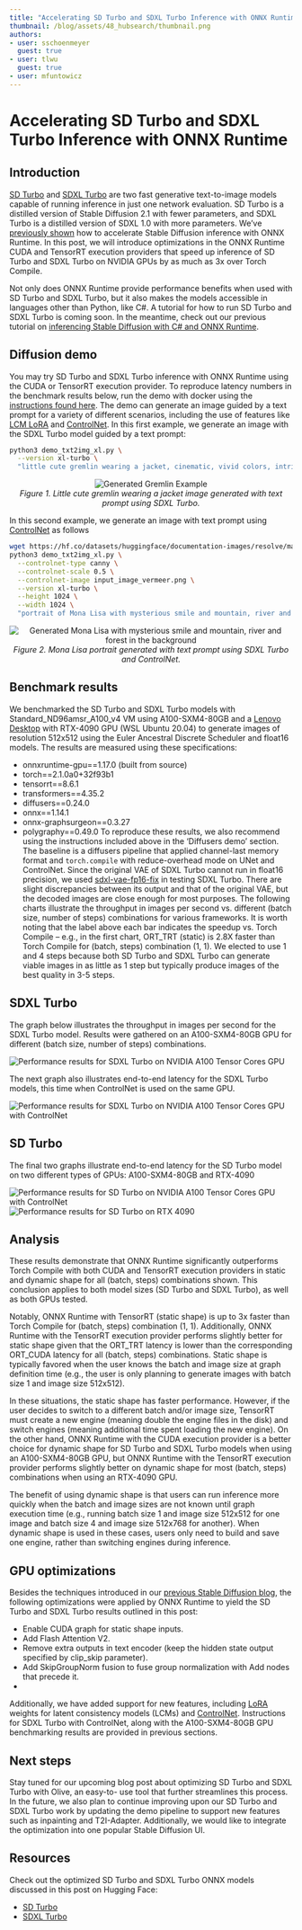 ```yaml
---
title: "Accelerating SD Turbo and SDXL Turbo Inference with ONNX Runtime"
thumbnail: /blog/assets/48_hubsearch/thumbnail.png
authors:
- user: sschoenmeyer
  guest: true
- user: tlwu
  guest: true
- user: mfuntowicz
---
```


# Accelerating SD Turbo and SDXL Turbo Inference with ONNX Runtime

## Introduction
[SD Turbo](https://huggingface.co/stabilityai/sd-turbo) and [SDXL Turbo](https://huggingface.co/stabilityai/sdxl-turbo) are two fast generative text-to-image models capable of running inference in just one network evaluation. 
SD Turbo is a distilled version of Stable Diffusion 2.1 with fewer parameters, and SDXL Turbo is a distilled version of SDXL 1.0 with more parameters. 
We’ve [previously shown](https://medium.com/microsoftazure/accelerating-stable-diffusion-inference-with-onnx-runtime-203bd7728540) how to accelerate Stable Diffusion inference with ONNX Runtime.
In this post, we will introduce optimizations in the ONNX Runtime CUDA and TensorRT execution providers that speed up inference of SD Turbo and SDXL Turbo on NVIDIA GPUs by as much as 3x over Torch Compile.

Not only does ONNX Runtime provide performance benefits when used with SD Turbo and SDXL Turbo, but it also makes the models accessible in languages other than Python, like C#. A tutorial for how to run SD Turbo and SDXL Turbo is coming soon. In the meantime, check out our previous tutorial on [inferencing Stable Diffusion with C# and ONNX Runtime](https://onnxruntime.ai/docs/tutorials/csharp/stable-diffusion-csharp.html).

## Diffusion demo
You may try SD Turbo and SDXL Turbo inference with ONNX Runtime using the CUDA or TensorRT execution provider. 
To reproduce latency numbers in the benchmark results below, run the demo with docker using the [instructions found here](https://github.com/microsoft/onnxruntime/blob/main/onnxruntime/python/tools/transformers/models/stable_diffusion/README.md#run-demo-with-docker).
The demo can generate an image guided by a text prompt for a variety of different scenarios, including the use of features like 
[LCM LoRA](https://github.com/microsoft/onnxruntime/tree/main/onnxruntime/python/tools/transformers/models/stable_diffusion#generate-an-image-guided-by-a-text-prompt-using-lcm-lora) and 
[ControlNet](https://github.com/microsoft/onnxruntime/tree/main/onnxruntime/python/tools/transformers/models/stable_diffusion#generate-an-image-with-a-text-prompt-using-a-control-net).
In this first example, we generate an image with the SDXL Turbo model guided by a text prompt:

```bash
python3 demo_txt2img_xl.py \
  --version xl-turbo \
  "little cute gremlin wearing a jacket, cinematic, vivid colors, intricate masterpiece, golden ratio, highly detailed"
```

<p align="center"> 
 <img src="assets/sdxl_ort_inference/gremlin_example_image.svg" alt="Generated Gremlin Example"><br> 
<em>Figure 1. Little cute gremlin wearing a jacket image generated with text prompt using SDXL Turbo.</em> 
</p> 


In this second example, we generate an image with text prompt using [ControlNet](https://huggingface.co/docs/diffusers/api/pipelines/controlnet) as follows

```bash
wget https://hf.co/datasets/huggingface/documentation-images/resolve/main/diffusers/input_image_vermeer.png 
python3 demo_txt2img_xl.py \
  --controlnet-type canny \
  --controlnet-scale 0.5 \
  --controlnet-image input_image_vermeer.png \
  --version xl-turbo \
  --height 1024 \
  --width 1024 \
  "portrait of Mona Lisa with mysterious smile and mountain, river and forest in the background" 
```

<p align="center"> 
 <img src="assets/sdxl_ort_inference/mona_lisa_example_image.svg" alt="Generated Mona Lisa with mysterious smile and mountain, river and forest in the background"><br> 
 <em>Figure 2. Mona Lisa portrait generated with text prompt using SDXL Turbo and ControlNet.</em> 
</p> 


## Benchmark results
We benchmarked the SD Turbo and SDXL Turbo models with Standard_ND96amsr_A100_v4 VM using A100-SXM4-80GB and a [Lenovo Desktop](https://www.lenovo.com/us/en/p/desktops/legion-desktops/legion-t-series-towers/legion-tower-7i-gen-8-(34l-intel)/90v7003bus) 
with RTX-4090 GPU (WSL Ubuntu 20.04) to generate images of resolution 512x512 using the Euler Ancestral Discrete Scheduler and float16 models. 
The results are measured using these specifications:
- onnxruntime-gpu==1.17.0 (built from source)
- torch==2.1.0a0+32f93b1
- tensorrt==8.6.1
- transformers==4.35.2
- diffusers==0.24.0
- onnx==1.14.1
- onnx-graphsurgeon==0.3.27
- polygraphy==0.49.0
To reproduce these results, we also recommend using the instructions included above in the ‘Diffusers demo’ section.
The baseline is a diffusers pipeline that applied channel-last memory format and `torch.compile` with reduce-overhead mode on UNet and ControlNet. 
Since the original VAE of SDXL Turbo cannot run in float16 precision, we used [sdxl-vae-fp16-fix](https://huggingface.co/madebyollin/sdxl-vae-fp16-fix) in testing SDXL Turbo. 
There are slight discrepancies between its output and that of the original VAE, but the decoded images are close enough for most purposes.
The following charts illustrate the throughput in images per second vs. different (batch size, number of steps) combinations for various frameworks. It is worth noting that the label above each bar indicates the speedup vs. Torch Compile – e.g., in the first chart, ORT_TRT (static) is 2.8X faster than Torch Compile for (batch, steps) combination (1, 1).
We elected to use 1 and 4 steps because both SD Turbo and SDXL Turbo can generate viable images in as little as 1 step but typically produce images of the best quality in 3-5 steps.

## SDXL Turbo
The graph below illustrates the throughput in images per second for the SDXL Turbo model.
Results were gathered on an A100-SXM4-80GB GPU for different (batch size, number of steps) combinations.

![Performance results for SDXL Turbo on NVIDIA A100 Tensor Cores GPU](assets/sdxl_ort_inference/sdxl_turbo_perf_chart.svg)

The next graph also illustrates end-to-end latency for the SDXL Turbo models, this time when ControlNet
is used on the same GPU.

![Performance results for SDXL Turbo on NVIDIA A100 Tensor Cores GPU with ControlNet](assets/sdxl_ort_inference/sdxl_turbo_controlnet_perf_chart.svg)

## SD Turbo
The final two graphs illustrate end-to-end latency for the SD Turbo model on two different types of GPUs: A100-SXM4-80GB and RTX-4090

![Performance results for SD Turbo on NVIDIA A100 Tensor Cores GPU with ControlNet](assets/sdxl_ort_inference/sd_turbo_a100_perf_chart.svg)
![Performance results for SD Turbo on RTX 4090](assets/sdxl_ort_inference/sd_turbo_rtx_perf_chart.svg)


## Analysis
These results demonstrate that ONNX Runtime significantly outperforms Torch Compile with both CUDA and TensorRT execution providers in static and dynamic shape for all (batch, steps) combinations shown.
This conclusion applies to both model sizes (SD Turbo and SDXL Turbo), as well as both GPUs tested. 

Notably, ONNX Runtime with TensorRT (static shape) is up to 3x faster than Torch Compile for (batch, steps) combination (1, 1).
Additionally, ONNX Runtime with the TensorRT execution provider performs slightly better for static shape given that the ORT_TRT latency is lower than the corresponding ORT_CUDA latency for all (batch, steps) combinations.
Static shape is typically favored when the user knows the batch and image size at graph definition time (e.g., the user is only planning to generate images with batch size 1 and image size 512x512). 

In these situations, the static shape has faster performance. 
However, if the user decides to switch to a different batch and/or image size, TensorRT must create a new engine (meaning double the engine files in the disk) and switch engines (meaning additional time spent loading the new engine).
On the other hand, ONNX Runtime with the CUDA execution provider is a better choice for dynamic shape for SD Turbo and SDXL Turbo models when using an A100-SXM4-80GB GPU, but ONNX Runtime with the TensorRT execution provider performs slightly better on dynamic shape for most (batch, steps) combinations when using an RTX-4090 GPU. 

The benefit of using dynamic shape is that users can run inference more quickly when the batch and image sizes are not known until graph execution time (e.g., running batch size 1 and image size 512x512 for one image and batch size 4 and image size 512x768 for another). 
When dynamic shape is used in these cases, users only need to build and save one engine, rather than switching engines during inference.

## GPU optimizations
Besides the techniques introduced in our [previous Stable Diffusion blog](https://medium.com/microsoftazure/accelerating-stable-diffusion-inference-with-onnx-runtime-203bd7728540), the following optimizations
were applied by ONNX Runtime to yield the SD Turbo and SDXL Turbo results outlined in this post:
- Enable CUDA graph for static shape inputs.
- Add Flash Attention V2.
- Remove extra outputs in text encoder (keep the hidden state output specified by clip_skip
parameter).
- Add SkipGroupNorm fusion to fuse group normalization with Add nodes that precede it.
- 
Additionally, we have added support for new features, including [LoRA](https://huggingface.co/docs/peft/conceptual_guides/lora) weights for latent consistency models (LCMs) and [ControlNet](https://huggingface.co/docs/diffusers/api/pipelines/controlnet). 
Instructions for SDXL Turbo with ControlNet, along with the A100-SXM4-80GB GPU benchmarking results are provided in previous sections.


## Next steps
Stay tuned for our upcoming blog post about optimizing SD Turbo and SDXL Turbo with Olive, an easy-to- use tool that further streamlines this process.
In the future, we also plan to continue improving upon our SD Turbo and SDXL Turbo work by updating the demo pipeline to support new features such as inpainting and T2I-Adapter. 
Additionally, we would like to integrate the optimization into one popular Stable Diffusion UI.


## Resources
Check out the optimized SD Turbo and SDXL Turbo ONNX models discussed in this post on Hugging Face:
- [SD Turbo](https://huggingface.co/tlwu/sd-turbo-onnxruntime)
- [SDXL Turbo](https://huggingface.co/tlwu/sdxl-turbo-onnxruntime)

